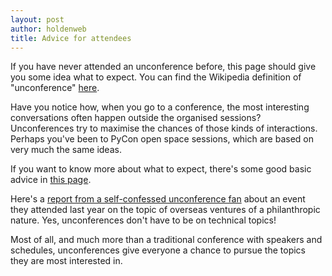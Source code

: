 ```yaml
---
layout: post
author: holdenweb
title: Advice for attendees
---
```

If you have never attended an unconference before, this page should give you some idea what to expect.
You can find the Wikipedia definition of "unconference" [here](https://en.wikipedia.org/wiki/Unconference).

Have you notice how, when you go to a conference, the most interesting conversations often happen outside the organised sessions?
Unconferences try to maximise the chances of those kinds of interactions.
Perhaps you've been to PyCon open space sessions, which are based on very much the same ideas.

If you want to know more about what to expect, there's some good basic advice in
[this page](https://unconference.net/unconferencing-how-to-prepare-to-attend-an-unconference-2/).

Here's a [report from a self-confessed unconference fan](https://benyeoh.substack.com/p/why-unconference)
about an event they attended last year
on the topic of overseas ventures of a philanthropic nature.
Yes, unconferences don't have to be on technical topics!

Most of all, and much more than a traditional conference with speakers and schedules,
unconferences give everyone a chance to pursue the topics they are most interested in.
